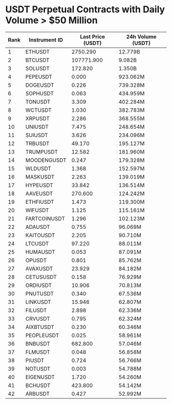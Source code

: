 # USDT Perpetual Contracts with Daily Volume > $50 Million

| Rank | Instrument ID | Last Price (USDT) | 24h Volume (USDT) |
|------|---------------|-------------------|-------------------|
| 1 | ETHUSDT | 2750.290 | 12.779B |
| 2 | BTCUSDT | 107771.900 | 9.082B |
| 3 | SOLUSDT | 172.820 | 1.350B |
| 4 | PEPEUSDT | 0.000 | 923.062M |
| 5 | DOGEUSDT | 0.226 | 739.328M |
| 6 | SOPHUSDT | 0.063 | 434.959M |
| 7 | TONUSDT | 3.309 | 402.284M |
| 8 | WCTUSDT | 1.030 | 382.783M |
| 9 | XRPUSDT | 2.286 | 368.555M |
| 10 | UNIUSDT | 7.475 | 248.654M |
| 11 | SUIUSDT | 3.626 | 234.096M |
| 12 | TRBUSDT | 49.170 | 195.127M |
| 13 | TRUMPUSDT | 12.582 | 181.960M |
| 14 | MOODENGUSDT | 0.247 | 179.328M |
| 15 | WLDUSDT | 1.368 | 152.597M |
| 16 | MASKUSDT | 2.263 | 139.019M |
| 17 | HYPEUSDT | 33.842 | 136.514M |
| 18 | AAVEUSDT | 270.600 | 124.242M |
| 19 | ETHFIUSDT | 1.473 | 119.300M |
| 20 | WIFUSDT | 1.125 | 115.161M |
| 21 | FARTCOINUSDT | 1.296 | 102.123M |
| 22 | ADAUSDT | 0.755 | 96.069M |
| 23 | KAITOUSDT | 2.205 | 90.710M |
| 24 | LTCUSDT | 97.220 | 88.011M |
| 25 | HUMAUSDT | 0.053 | 87.091M |
| 26 | OPUSDT | 0.801 | 85.762M |
| 27 | AVAXUSDT | 23.929 | 84.182M |
| 28 | CETUSUSDT | 0.158 | 76.929M |
| 29 | ORDIUSDT | 10.906 | 70.813M |
| 30 | PNUTUSDT | 0.340 | 67.536M |
| 31 | LINKUSDT | 15.946 | 62.807M |
| 32 | FILUSDT | 2.898 | 62.336M |
| 33 | CRVUSDT | 0.795 | 62.324M |
| 34 | AIXBTUSDT | 0.230 | 60.346M |
| 35 | PEOPLEUSDT | 0.025 | 58.961M |
| 36 | BNBUSDT | 682.800 | 57.046M |
| 37 | FLMUSDT | 0.048 | 56.858M |
| 38 | PIUSDT | 0.724 | 56.766M |
| 39 | NOTUSDT | 0.003 | 54.788M |
| 40 | EIGENUSDT | 1.720 | 54.260M |
| 41 | BCHUSDT | 423.800 | 54.142M |
| 42 | ARBUSDT | 0.427 | 52.992M |
